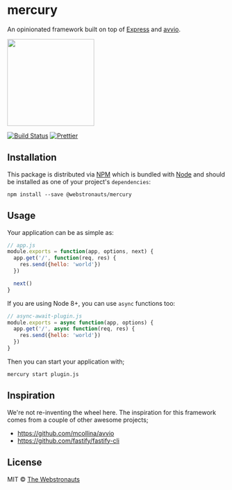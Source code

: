 # mercury

An opinionated framework built on top of [Express](https://expressjs.com/) and [avvio](https://www.npmjs.com/package/avvio).

<img src="https://media.giphy.com/media/jaBE1ctpbIv0k/200w_d.gif" width="200" />

[![Build Status](https://travis-ci.org/webstronauts/mercury.svg?branch=master)](https://travis-ci.org/webstronauts/mercury)
[![Prettier](https://img.shields.io/badge/code_style-prettier-ff69b4.svg)](https://github.com/prettier/prettier)

## Installation

This package is distributed via [NPM](https://www.npmjs.com/package/@webstronauts/mercury) which is bundled with [Node](https://nodejs.org/) and should be installed as one of your project's `dependencies`:

```
npm install --save @webstronauts/mercury
```

## Usage

Your application can be as simple as:

```js
// app.js
module.exports = function(app, options, next) {
  app.get('/', function(req, res) {
    res.send({hello: 'world'})
  })

  next()
}
```

If you are using Node 8+, you can use `async` functions too:

```js
// async-await-plugin.js
module.exports = async function(app, options) {
  app.get('/', async function(req, res) {
    res.send({hello: 'world'})
  })
}
```

Then you can start your application with;

```
mercury start plugin.js
```

## Inspiration

We're not re-inventing the wheel here. The inspiration for this framework comes from a couple of other awesome projects;

- https://github.com/mcollina/avvio
- https://github.com/fastify/fastify-cli

## License

MIT © [The Webstronauts](https://www.webstronauts.co/?utm_source=mercury&utm_medium=github)
